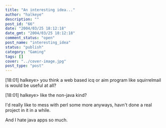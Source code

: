 ```yaml
---
title: "An interesting idea..."
author: "halkeye"
description: ""
post_id: "66"
date: "2004/03/25 18:12:18"
date_gmt: "2004/03/25 18:12:18"
comment_status: "open"
post_name: "interesting_idea"
status: "publish"
category: "Gaming"
tags: []
cover: "../cover-image.jpg"
post_type: "post"
---
```


[18:01] halkeye&gt; you think a web based icq or aim program like squirrelmail is would be useful at all?  

[18:01] halkeye&gt; like the non-java kind?

I'd really like to mess with perl some more anyways, havn't done a real project in it in a while.  

And I hate java apps so much.
